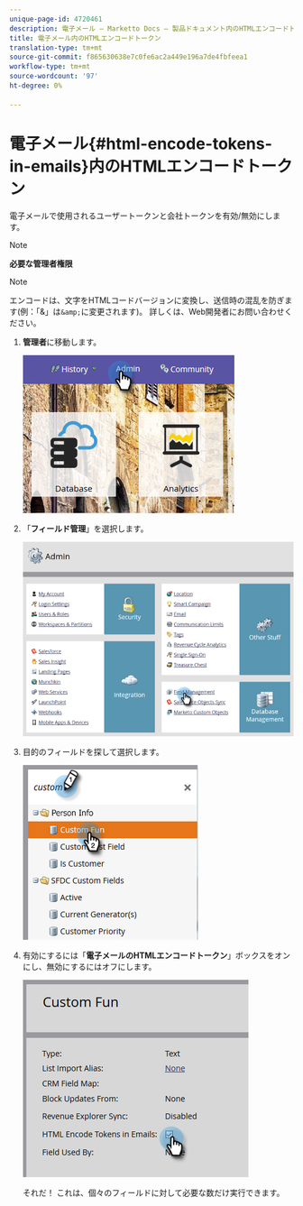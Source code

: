 ```yaml
---
unique-page-id: 4720461
description: 電子メール — Marketto Docs — 製品ドキュメント内のHTMLエンコードトークン
title: 電子メール内のHTMLエンコードトークン
translation-type: tm+mt
source-git-commit: f865630638e7c0fe6ac2a449e196a7de4fbfeea1
workflow-type: tm+mt
source-wordcount: '97'
ht-degree: 0%

---
```



# 電子メール{#html-encode-tokens-in-emails}内のHTMLエンコードトークン

電子メールで使用されるユーザートークンと会社トークンを有効/無効にします。

>[!NOTE]
>
>**必要な管理者権限**

>[!NOTE]
>
>エンコードは、文字をHTMLコードバージョンに変換し、送信時の混乱を防ぎます(例：「&amp;」は`&amp;`に変更されます)。 詳しくは、Web開発者にお問い合わせください。

1. **管理者**&#x200B;に移動します。

   ![](assets/admin.png)

1. 「**フィールド管理**」を選択します。

   ![](assets/two-2.png)

1. 目的のフィールドを探して選択します。

   ![](assets/five.png)

1. 有効にするには「**電子メールのHTMLエンコードトークン**」ボックスをオンにし、無効にするにはオフにします。

   ![](assets/six.png)

   それだ！ これは、個々のフィールドに対して必要な数だけ実行できます。
